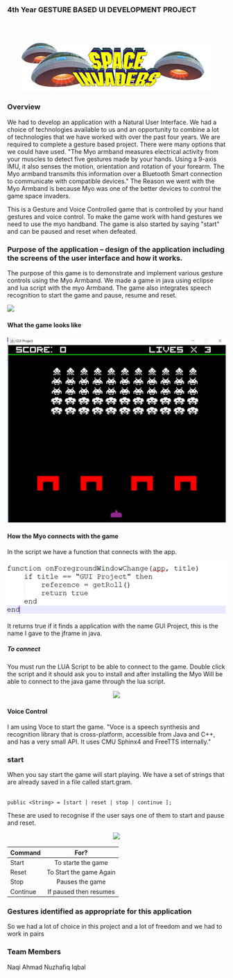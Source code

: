 ### 4th Year GESTURE BASED UI DEVELOPMENT PROJECT 
</br></br>

<p align="center"> 
<img src="https://github.com/nakster/gif/blob/master/spceinvaders.png"/>
</p>

### Overview

We had to develop an application with a Natural User Interface. We had a choice of technologies available to us and an opportunity to combine a lot of technologies that we have worked with over the past four years. We are required to complete a gesture based project. There were many options that we could have used. "The Myo armband measures electrical activity from your muscles to detect five gestures made by your hands. Using a 9-axis IMU, it also senses the motion, orientation and rotation of your forearm. The Myo armband transmits this information over a Bluetooth Smart connection to communicate with compatible devices." The Reason we went with the Myo Armband is because Myo was one of the better devices to control the game space invaders.   

This is a Gesture and Voice Controlled game that is controlled by your hand gestures and voice control. To make the game work with hand gestures we need to use the myo handband. The game is also started by saying "start" and can be paused and reset when defeated. 

### Purpose of the application – design of the application including the screens of the user interface and how it works. 

The purpose of this game is to demonstrate and implement various gesture controls using the Myo Armband. We made a game in java using eclipse and lua script with the myo Armband. The game also integrates speech recognition to start the game and pause, resume and reset. 

![](https://d262ilb51hltx0.cloudfront.net/max/2000/1*9uvS5j1EZXdQuIoqyb5syA.jpeg)

#### What the game looks like

![](https://github.com/nakster/gif/blob/master/invader.PNG)

#### How the Myo connects with the game

In the script we have a function that connects with the app. 

![](https://github.com/nakster/gif/blob/master/connect.png)

It returns true if it finds a application with the name GUI Project, this is the name I gave to the jframe in java.  

##### To connect 
You must run the LUA Script to be able to connect to the game. Double click the script and it should ask you to install and after installing the Myo Will be able to connect to the java game through the lua script.

<p align="center"> 
<img src="https://media.giphy.com/media/8UHhg0jG5aLjCbV45G/giphy.gif"/>
</p>


#### Voice Control 

I am using Voce to start the game. "Voce is a speech synthesis and recognition library that is cross-platform, accessible from Java and C++, and has a very small API. It uses CMU Sphinx4 and FreeTTS internally."



### start

When you say start the game will start playing. We have a set of strings that are already saved in a file called start.gram.

```shell

public <String> = [start | reset | stop | continue ];

```

These are used to recognise if the user says one of them to start and pause and reset. 

<p align="center"> 
<img src="https://media.giphy.com/media/fZVZ8bSkAlX5jbceiV/giphy.gif"/>
</p>

| Command        | For?                    |
| -------------  |:-----------------------:|
| Start          | To starte the game      |
| Reset          | To Start the game Again | 
| Stop           | Pauses the game         | 
| Continue       | If paused then resumes  |


### Gestures identified as appropriate for this application


So we had a lot of choice in this project and a lot of freedom and we had to work in pairs 

### Team Members
Naqi Ahmad
Nuzhafiq Iqbal 
